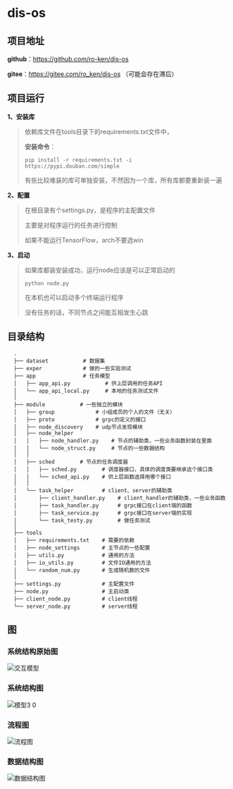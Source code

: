 # dis-os


## 项目地址

**github**：https://github.com/ro-ken/dis-os

**gitee**：https://gitee.com/ro_ken/dis-os   （可能会存在滞后）

## 项目运行

**1、安装库**

> 依赖库文件在tools目录下的requirements.txt文件中，
>
> **安装命令**：
>
> ```
> pip install -r requirements.txt -i https://pypi.douban.com/simple
> ```
>
> 有些比较难装的库可单独安装，不然因为一个库，所有库都要重新装一遍

**2、配置**

> 在根目录有个settings.py，是程序的主配置文件
>
> 主要是对程序运行的任务进行控制
>
> 如果不能运行TensorFlow，arch不要选win

**3、启动**

> 如果库都装安装成功，运行node应该是可以正常启动的
>
> ```
> python node.py
> ```
>
> 在本机也可以启动多个终端运行程序
>
> 没有任务的话，不同节点之间能互相发生心跳


## 目录结构

```
  .
  ├── dataset           # 数据集
  ├── exper             # 做的一些实验测试
  ├── app               # 任务模型
  │   ├── app_api.py           # 供上层调用的任务API
  │   └── app_api_local.py     # 本地的任务测试文件
  │
  ├── module           # 一些独立的模块
  │   ├── group             # 小组成员的个人的文件（无关）
  │   ├── proto             # grpc的定义的接口
  │   ├── node_discovery    # udp节点发现模块
  │   ├── node_helper
  │   │   ├── node_handler.py    # 节点的辅助类，一些业务函数封装在里面
  │   │   └── node_struct.py     # 节点的一些数据结构
  │   │
  │   ├── sched        # 节点的任务调度器
  │   │   ├── sched.py        # 调度器接口，具体的调度类要继承这个接口类
  │   │   └── sched_api.py    # 供上层函数选择用哪个接口  
  │   │
  │   └── task_helper         # client、server的辅助类
  │       ├── client_handler.py    # client_handler的辅助类，一些业务函数
  │       ├── task_handler.py      # grpc接口在client端的函数
  │       ├── task_service.py      # grpc接口在server端的实现
  │       └── task_testy.py        # 做任务测试
  │
  ├── tools
  │   ├── requirements.txt    # 需要的依赖
  │   ├── node_settings       # 主节点的一些配置
  │   ├── utils.py            # 通用的方法
  │   ├── io_utils.py         # 文件IO通用的方法
  │   └── random_num.py       # 生成随机数的文件
  │
  ├── settings.py             # 主配置文件
  ├── node.py                 # 主启动类
  ├── client_node.py          # client线程
  └── server_node.py          # server线程

```

## 图

### 系统结构原始图

![交互模型](https://user-images.githubusercontent.com/56027589/155711621-9426b534-ae68-4fb4-b740-144cdedc914a.png)

### 系统结构图

![模型3 0](https://user-images.githubusercontent.com/56027589/168619782-033a2419-f18e-4455-ad6e-1295ecfe8623.png)

### 流程图

![流程图](https://user-images.githubusercontent.com/56027589/165533730-cf12b8a3-fc5d-47f8-b36f-c34efc1d32d5.png)

### 数据结构图

![数据结构图](https://user-images.githubusercontent.com/56027589/168620091-6ca23866-02dc-4352-935f-6a82057707b1.jpg)

